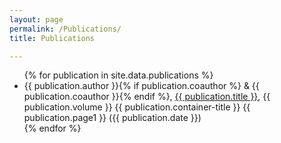 ```yaml
---
layout: page
permalink: /Publications/
title: Publications

---
```


<ul>
{% for publication in site.data.publications %}
	<li>{{ publication.author }}{% if publication.coauthor %} & {{ publication.coauthor }}{% endif %}, <a href="https://www.emfink.net/assets/pdf/{{ publication.pdf }}">{{ publication.title }}</a>, {{ publication.volume }} {{ publication.container-title }} {{ publication.page1 }} ({{ publication.date }})</li>
{% endfor %}
</ul>
